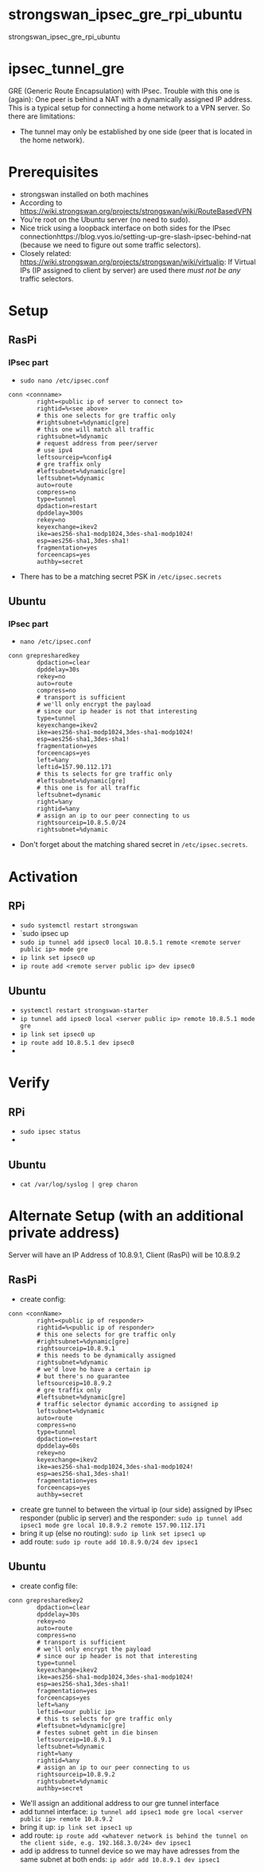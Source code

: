 # strongswan_ipsec_gre_rpi_ubuntu
strongswan_ipsec_gre_rpi_ubuntu

# ipsec_tunnel_gre
GRE (Generic Route Encapsulation) with IPsec.
Trouble with this one is (again): One peer is behind a NAT with a dynamically assigned IP address.
This is a typical setup for connecting a home network to a VPN server. So there are limitations:
- The tunnel may only be established by one side (peer that is located in the home network).


# Prerequisites
- strongswan installed on both machines
- According to https://wiki.strongswan.org/projects/strongswan/wiki/RouteBasedVPN
- You're root on the Ubuntu server (no need to sudo).
- Nice trick using a loopback interface on both sides for the IPsec connectionhttps://blog.vyos.io/setting-up-gre-slash-ipsec-behind-nat (because we need to figure out some traffic selectors).
- Closely related: https://wiki.strongswan.org/projects/strongswan/wiki/virtualip: If Virtual IPs (IP assigned to client by server) are used there *must not be any* traffic selectors.

# Setup
## RasPi
### IPsec part
- `sudo nano /etc/ipsec.conf`
```
conn <connname>
        right=<public ip of server to connect to>
        rightid=%<see above>
        # this one selects for gre traffic only   
        #rightsubnet=%dynamic[gre] 
        # this one will match all traffic
        rightsubnet=%dynamic
        # request address from peer/server
        # use ipv4
        leftsourceip=%config4
        # gre traffix only
        #leftsubnet=%dynamic[gre]
        leftsubnet=%dynamic
        auto=route 
        compress=no
        type=tunnel
        dpdaction=restart
        dpddelay=300s
        rekey=no
        keyexchange=ikev2
        ike=aes256-sha1-modp1024,3des-sha1-modp1024!
        esp=aes256-sha1,3des-sha1!
        fragmentation=yes
        forceencaps=yes
        authby=secret
```
- There has to be a matching secret PSK in `/etc/ipsec.secrets`

## Ubuntu
### IPsec part
- `nano /etc/ipsec.conf`
```
conn grepresharedkey
        dpdaction=clear
        dpddelay=30s
        rekey=no
        auto=route
        compress=no
        # transport is sufficient
        # we'll only encrypt the payload
        # since our ip header is not that interesting
        type=tunnel
        keyexchange=ikev2
        ike=aes256-sha1-modp1024,3des-sha1-modp1024!
        esp=aes256-sha1,3des-sha1!
        fragmentation=yes
        forceencaps=yes
        left=%any
        leftid=157.90.112.171
        # this ts selects for gre traffic only
        #leftsubnet=%dynamic[gre]
        # this one is for all traffic
        leftsubnet=dynamic
        right=%any
        rightid=%any
        # assign an ip to our peer connecting to us
        rightsourceip=10.8.5.0/24
        rightsubnet=%dynamic
```
- Don't forget about the matching shared secret in `/etc/ipsec.secrets`.

# Activation
## RPi
- `sudo systemctl restart strongswan`
- `sudo ipsec up <connname>
- `sudo ip tunnel add ipsec0 local 10.8.5.1 remote <remote server public ip> mode gre`
- `ip link set ipsec0 up`
- `ip route add <remote server public ip> dev ipsec0`

## Ubuntu
- `systemctl restart strongswan-starter`
- `ip tunnel add ipsec0 local <server public ip> remote 10.8.5.1 mode gre`
- `ip link set ipsec0 up`
- `ip route add 10.8.5.1 dev ipsec0`
-
# Verify
## RPi
- `sudo ipsec status`
- 

## Ubuntu
- `cat /var/log/syslog | grep charon`


# Alternate Setup (with an additional private address)
Server will have an IP Address of 10.8.9.1, Client (RasPi) will be 10.8.9.2
## RasPi
- create config:
```
conn <connName>
        right=<public ip of responder>
        rightid=%<public ip of responder>
        # this one selects for gre traffic only
        #rightsubnet=%dynamic[gre]
        rightsourceip=10.8.9.1
        # this needs to be dynamically assigned
        rightsubnet=%dynamic
        # we'd love ho have a certain ip
        # but there's no guarantee
        leftsourceip=10.8.9.2
        # gre traffix only
        #leftsubnet=%dynamic[gre]
        # traffic selector dynamic according to assigned ip
        leftsubnet=%dynamic
        auto=route
        compress=no
        type=tunnel
        dpdaction=restart
        dpddelay=60s
        rekey=no
        keyexchange=ikev2
        ike=aes256-sha1-modp1024,3des-sha1-modp1024!
        esp=aes256-sha1,3des-sha1!
        fragmentation=yes
        forceencaps=yes
        authby=secret
```
- create gre tunnel to between the virtual ip (our side) assigned by IPsec responder (public ip server) and the responder: `sudo ip tunnel add ipsec1 mode gre local 10.8.9.2 remote 157.90.112.171`
- bring it up (else no routing):  `sudo ip link set ipsec1 up`
- add route: `sudo ip route add 10.8.9.0/24 dev ipsec1`

## Ubuntu
- create config file:
```
conn grepresharedkey2
        dpdaction=clear
        dpddelay=30s
        rekey=no
        auto=route
        compress=no
        # transport is sufficient
        # we'll only encrypt the payload
        # since our ip header is not that interesting
        type=tunnel
        keyexchange=ikev2
        ike=aes256-sha1-modp1024,3des-sha1-modp1024!
        esp=aes256-sha1,3des-sha1!
        fragmentation=yes
        forceencaps=yes
        left=%any
        leftid=<our public ip>
        # this ts selects for gre traffic only
        #leftsubnet=%dynamic[gre]
        # festes subnet geht in die binsen
        leftsourceip=10.8.9.1
        leftsubnet=%dynamic
        right=%any
        rightid=%any
        # assign an ip to our peer connecting to us
        rightsourceip=10.8.9.2
        rightsubnet=%dynamic
        authby=secret
```
- We'll assign an additional address to our gre tunnel interface
- add tunnel interface: `ip tunnel add ipsec1 mode gre local <server public ip> remote 10.8.9.2`
- bring it up: `ip link set ipsec1 up`
- add route: `ip route add <whatever network is behind the tunnel on the client side, e.g. 192.168.3.0/24> dev ipsec1`
- add ip address to tunnel device so we may have adresses from the same subnet at both ends: `ip addr add 10.8.9.1 dev ipsec1`
